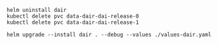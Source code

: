 

    helm uninstall dair
    kubectl delete pvc data-dair-dai-release-0
    kubectl delete pvc data-dair-dai-release-1
    
    helm upgrade --install dair . --debug --values ./values-dair.yaml
